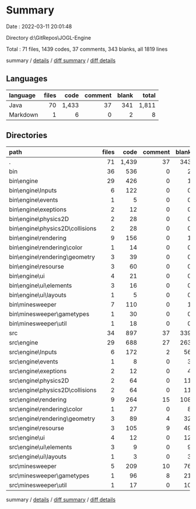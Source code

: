 # Summary

Date : 2022-03-11 20:01:48

Directory d:\GitRepos\JOGL-Engine

Total : 71 files,  1439 codes, 37 comments, 343 blanks, all 1819 lines

summary / [details](details.md) / [diff summary](diff.md) / [diff details](diff-details.md)

## Languages
| language | files | code | comment | blank | total |
| :--- | ---: | ---: | ---: | ---: | ---: |
| Java | 70 | 1,433 | 37 | 341 | 1,811 |
| Markdown | 1 | 6 | 0 | 2 | 8 |

## Directories
| path | files | code | comment | blank | total |
| :--- | ---: | ---: | ---: | ---: | ---: |
| . | 71 | 1,439 | 37 | 343 | 1,819 |
| bin | 36 | 536 | 0 | 2 | 538 |
| bin\engine | 29 | 426 | 0 | 1 | 427 |
| bin\engine\Inputs | 6 | 122 | 0 | 0 | 122 |
| bin\engine\events | 1 | 5 | 0 | 0 | 5 |
| bin\engine\exeptions | 2 | 12 | 0 | 0 | 12 |
| bin\engine\physics2D | 2 | 28 | 0 | 0 | 28 |
| bin\engine\physics2D\collisions | 2 | 28 | 0 | 0 | 28 |
| bin\engine\rendering | 9 | 156 | 0 | 1 | 157 |
| bin\engine\rendering\color | 1 | 14 | 0 | 0 | 14 |
| bin\engine\rendering\geometry | 3 | 39 | 0 | 0 | 39 |
| bin\engine\resourse | 3 | 60 | 0 | 0 | 60 |
| bin\engine\ui | 4 | 21 | 0 | 0 | 21 |
| bin\engine\ui\elements | 3 | 16 | 0 | 0 | 16 |
| bin\engine\ui\layouts | 1 | 5 | 0 | 0 | 5 |
| bin\minesweeper | 7 | 110 | 0 | 1 | 111 |
| bin\minesweeper\gametypes | 1 | 30 | 0 | 0 | 30 |
| bin\minesweeper\util | 1 | 18 | 0 | 0 | 18 |
| src | 34 | 897 | 37 | 339 | 1,273 |
| src\engine | 29 | 688 | 27 | 263 | 978 |
| src\engine\Inputs | 6 | 172 | 2 | 56 | 230 |
| src\engine\events | 1 | 8 | 0 | 3 | 11 |
| src\engine\exeptions | 2 | 12 | 0 | 4 | 16 |
| src\engine\physics2D | 2 | 64 | 0 | 11 | 75 |
| src\engine\physics2D\collisions | 2 | 64 | 0 | 11 | 75 |
| src\engine\rendering | 9 | 264 | 15 | 108 | 387 |
| src\engine\rendering\color | 1 | 27 | 0 | 8 | 35 |
| src\engine\rendering\geometry | 3 | 89 | 4 | 32 | 125 |
| src\engine\resourse | 3 | 105 | 9 | 49 | 163 |
| src\engine\ui | 4 | 12 | 0 | 12 | 24 |
| src\engine\ui\elements | 3 | 9 | 0 | 9 | 18 |
| src\engine\ui\layouts | 1 | 3 | 0 | 3 | 6 |
| src\minesweeper | 5 | 209 | 10 | 76 | 295 |
| src\minesweeper\gametypes | 1 | 96 | 8 | 21 | 125 |
| src\minesweeper\util | 1 | 17 | 0 | 10 | 27 |

summary / [details](details.md) / [diff summary](diff.md) / [diff details](diff-details.md)
